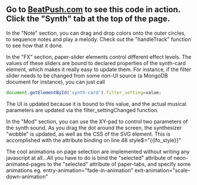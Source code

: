 <h2>Go to <a href="http://www.beatpush.com">BeatPush.com</a> to see this code in action. Click the "Synth" tab at the top of the page.</h2>


In the "Note" section, you can drag and drop colors onto the outer circles, to sequence notes and play a melody. Check out the "handleTrack" function to see how that it done.

In the "FX" section, paper-slider elements control different effect levels. The values of these sliders are bound to declared properties of the synth-card element, which makes it really easy to update them. For instance, if the filter slider needs to be changed from some non-UI source (a MongoDB document for instance), you can just call
```javascript
document.getElementById('synth-card').filter_setting=value;
```
The UI is updated because it is bound to this value, and the actual musical parameters are updated via the filter_settingChanged function.

In the "Mod" section, you can use the XY-pad to control two parameters of the synth sound. As you drag the dot around the screen, the synthesizer "wobble" is updated, as well as the CSS of the SVG element. This is accomplished with the attribute binding on line 48 style$="{{lfo_style}}"


The cool animations on page selection are implemented without writing any javascript at all...All you have to do is bind the "selected" attribute of neon-animated-pages to the "selected" attribute of paper-tabs, and specify some animations eg. entry-animation="fade-in-animation" exit-animation="scale-down-animation"